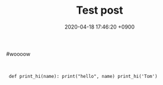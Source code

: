 ﻿---
title: "Test post"
date: 2020-04-18 17:46:20 +0900
categories: jekyll update
---
#woooow

​<pre><code>
def print_hi(name):
  print("hello", name)
print_hi('Tom')
</code></pre>

